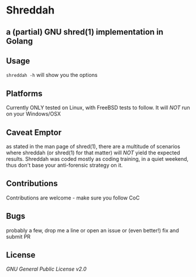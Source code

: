 # Shreddah

## a (partial) GNU shred(1) implementation in Golang

## Usage
```shreddah -h``` will show you the options
## Platforms
Currently ONLY tested on Linux, with FreeBSD tests to follow. It will *NOT* run on your Windows/OSX
## Caveat Emptor
as stated in the man page of shred(1), there are a multitude of scenarios where
shreddah (or shred(1) for that matter) will *NOT* yield the expected results.
Shreddah was coded mostly as coding training, in a quiet weekend, thus don't base
your anti-forensic strategy on it.
## Contributions
Contributions are welcome - make sure you follow CoC
## Bugs
probably a few, drop me a line or open an issue or (even better!) fix and submit PR
## License
*GNU General Public License v2.0*
